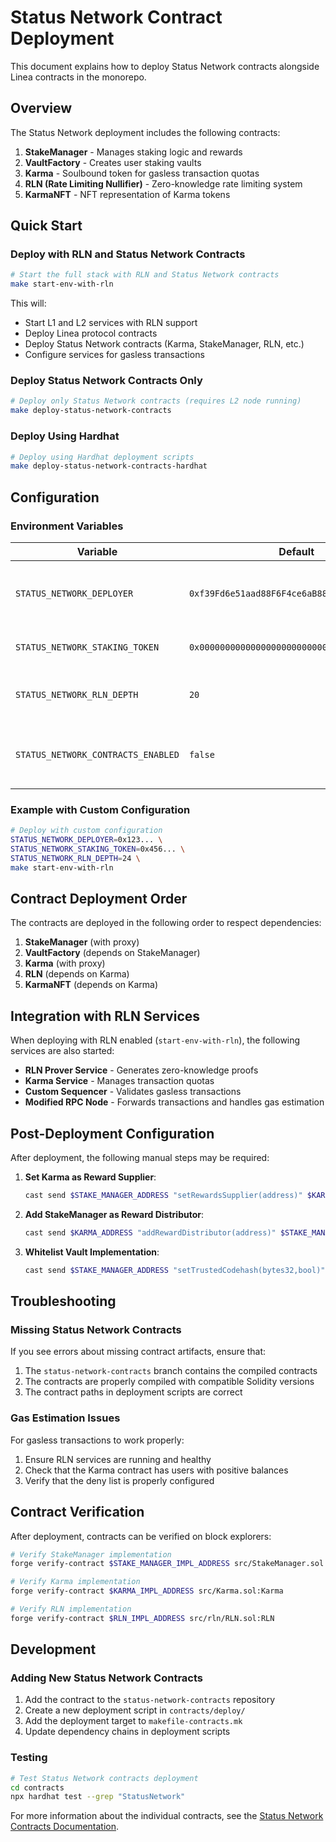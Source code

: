 # Status Network Contract Deployment

This document explains how to deploy Status Network contracts alongside Linea contracts in the monorepo.

## Overview

The Status Network deployment includes the following contracts:

1. **StakeManager** - Manages staking logic and rewards
2. **VaultFactory** - Creates user staking vaults
3. **Karma** - Soulbound token for gasless transaction quotas
4. **RLN (Rate Limiting Nullifier)** - Zero-knowledge rate limiting system
5. **KarmaNFT** - NFT representation of Karma tokens

## Quick Start

### Deploy with RLN and Status Network Contracts

```bash
# Start the full stack with RLN and Status Network contracts
make start-env-with-rln
```

This will:
- Start L1 and L2 services with RLN support
- Deploy Linea protocol contracts
- Deploy Status Network contracts (Karma, StakeManager, RLN, etc.)
- Configure services for gasless transactions

### Deploy Status Network Contracts Only

```bash
# Deploy only Status Network contracts (requires L2 node running)
make deploy-status-network-contracts
```

### Deploy Using Hardhat

```bash
# Deploy using Hardhat deployment scripts
make deploy-status-network-contracts-hardhat
```

## Configuration

### Environment Variables

| Variable | Default | Description |
|----------|---------|-------------|
| `STATUS_NETWORK_DEPLOYER` | `0xf39Fd6e51aad88F6F4ce6aB8827279cffFb92266` | Deployer address for Status Network contracts |
| `STATUS_NETWORK_STAKING_TOKEN` | `0x0000000000000000000000000000000000000001` | SNT token address for staking |
| `STATUS_NETWORK_RLN_DEPTH` | `20` | RLN tree depth (supports ~1M users) |
| `STATUS_NETWORK_CONTRACTS_ENABLED` | `false` | Enable Status Network contract deployment |

### Example with Custom Configuration

```bash
# Deploy with custom configuration
STATUS_NETWORK_DEPLOYER=0x123... \
STATUS_NETWORK_STAKING_TOKEN=0x456... \
STATUS_NETWORK_RLN_DEPTH=24 \
make start-env-with-rln
```

## Contract Deployment Order

The contracts are deployed in the following order to respect dependencies:

1. **StakeManager** (with proxy)
2. **VaultFactory** (depends on StakeManager)
3. **Karma** (with proxy)
4. **RLN** (depends on Karma)
5. **KarmaNFT** (depends on Karma)

## Integration with RLN Services

When deploying with RLN enabled (`start-env-with-rln`), the following services are also started:

- **RLN Prover Service** - Generates zero-knowledge proofs
- **Karma Service** - Manages transaction quotas
- **Custom Sequencer** - Validates gasless transactions
- **Modified RPC Node** - Forwards transactions and handles gas estimation

## Post-Deployment Configuration

After deployment, the following manual steps may be required:

1. **Set Karma as Reward Supplier**:
   ```bash
   cast send $STAKE_MANAGER_ADDRESS "setRewardsSupplier(address)" $KARMA_ADDRESS
   ```

2. **Add StakeManager as Reward Distributor**:
   ```bash
   cast send $KARMA_ADDRESS "addRewardDistributor(address)" $STAKE_MANAGER_ADDRESS
   ```

3. **Whitelist Vault Implementation**:
   ```bash
   cast send $STAKE_MANAGER_ADDRESS "setTrustedCodehash(bytes32,bool)" $VAULT_CODEHASH true
   ```

## Troubleshooting

### Missing Status Network Contracts

If you see errors about missing contract artifacts, ensure that:

1. The `status-network-contracts` branch contains the compiled contracts
2. The contracts are properly compiled with compatible Solidity versions
3. The contract paths in deployment scripts are correct

### Gas Estimation Issues

For gasless transactions to work properly:

1. Ensure RLN services are running and healthy
2. Check that the Karma contract has users with positive balances
3. Verify that the deny list is properly configured

## Contract Verification

After deployment, contracts can be verified on block explorers:

```bash
# Verify StakeManager implementation
forge verify-contract $STAKE_MANAGER_IMPL_ADDRESS src/StakeManager.sol:StakeManager

# Verify Karma implementation  
forge verify-contract $KARMA_IMPL_ADDRESS src/Karma.sol:Karma

# Verify RLN implementation
forge verify-contract $RLN_IMPL_ADDRESS src/rln/RLN.sol:RLN
```

## Development

### Adding New Status Network Contracts

1. Add the contract to the `status-network-contracts` repository
2. Create a new deployment script in `contracts/deploy/`
3. Add the deployment target to `makefile-contracts.mk`
4. Update dependency chains in deployment scripts

### Testing

```bash
# Test Status Network contracts deployment
cd contracts
npx hardhat test --grep "StatusNetwork"
```

For more information about the individual contracts, see the [Status Network Contracts Documentation](../status-network-contracts/README.md).
